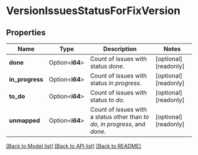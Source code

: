 # VersionIssuesStatusForFixVersion

## Properties

Name | Type | Description | Notes
------------ | ------------- | ------------- | -------------
**done** | Option<**i64**> | Count of issues with status *done*. | [optional][readonly]
**in_progress** | Option<**i64**> | Count of issues with status *in progress*. | [optional][readonly]
**to_do** | Option<**i64**> | Count of issues with status *to do*. | [optional][readonly]
**unmapped** | Option<**i64**> | Count of issues with a status other than *to do*, *in progress*, and *done*. | [optional][readonly]

[[Back to Model list]](../README.md#documentation-for-models) [[Back to API list]](../README.md#documentation-for-api-endpoints) [[Back to README]](../README.md)


